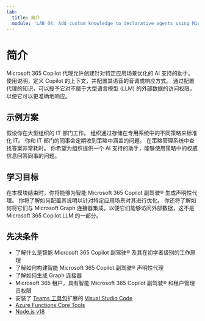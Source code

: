 ```yaml
---
lab:
  title: 简介
  module: 'LAB 04: Add custom knowledge to declarative agents using Microsoft Graph connectors and Visual Studio Code'
---
```


# 简介

Microsoft 365 Copilot 代理允许创建针对特定应用场景优化的 AI 支持的助手。 使用说明，定义 Copilot 的上下文，并配置其语音的音调或响应方式。 通过配置代理的知识，可以授予它对不属于大型语言模型 (LLM) 的外部数据的访问权限，以便它可以更准确地响应。 

## 示例方案

假设你在大型组织的 IT 部门工作。 组织通过存储在专用系统中的不同策略来标准化 IT。 你和 IT 部门的同事会定期收到策略中涵盖的问题。 在策略管理系统中查找答案非常耗时。 你希望为组织提供一个 AI 支持的助手，能够使用策略中的权威信息回答同事的问题。

## 学习目标

在本模块结束时，你将能够为智能 Microsoft 365 Copilot 副驾驶® 生成声明性代理。 你将了解如何配置其说明以针对特定应用场景对其进行优化。 你还将了解如何将它们与 Microsoft Graph 连接器集成，以便它们能够访问外部数据，这不是 Microsoft 365 Copilot LLM 的一部分。

## 先决条件

- 了解什么是智能 Microsoft 365 Copilot 副驾驶® 及其在初学者级别的工作原理
- 了解如何构建智能 Microsoft 365 Copilot 副驾驶® 声明性代理
- 了解如何生成 Graph 连接器
- Microsoft 365 租户，具有智能 Microsoft 365 Copilot 副驾驶® 和租户管理员权限
- 安装了 [Teams 工具包](https://marketplace.visualstudio.com/items?itemName=TeamsDevApp.ms-teams-vscode-extension)扩展的 [Visual Studio Code](https://code.visualstudio.com/)
- [Azure Functions Core Tools](https://learn.microsoft.com/azure/azure-functions/functions-run-local#install-the-azure-functions-core-tools)
- [Node.js v18](https://nodejs.org/)
